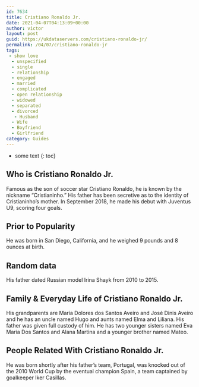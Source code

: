 ```yaml
---
id: 7634
title: Cristiano Ronaldo Jr.
date: 2021-04-07T04:13:09+00:00
author: victor
layout: post
guid: https://ukdataservers.com/cristiano-ronaldo-jr/
permalink: /04/07/cristiano-ronaldo-jr
tags:
 - show love
  - unspecified
  - single
  - relationship
  - engaged
  - married
  - complicated
  - open relationship
  - widowed
  - separated
  - divorced
   - Husband
  - Wife
  - Boyfriend
  - Girlfriend
category: Guides
---
```


* some text
{: toc}


## Who is Cristiano Ronaldo Jr.



Famous as the son of soccer star Cristiano Ronaldo, he is known by the nickname &#8220;Cristianinho.&#8221; His father has been secretive as to the identity of Cristianinho&#8217;s mother. In September 2018, he made his debut with Juventus U9, scoring four goals. 

                
                
                
## Prior to Popularity



He was born in San Diego, California, and he weighed 9 pounds and 8 ounces at birth.

                
                
                
## Random data



His father dated Russian model Irina Shayk from 2010 to 2015.

                
                
                
## Family & Everyday Life of Cristiano Ronaldo Jr.



His grandparents are Maria Dolores dos Santos Aveiro and José Dinis Aveiro and he has an uncle named Hugo and aunts named Elma and Liliana. His father was given full custody of him. He has two younger sisters named Eva María Dos Santos and Alana Martina and a younger brother named Mateo. 

                
                
                
## People Related With Cristiano Ronaldo Jr.



He was born shortly after his father&#8217;s team, Portugal, was knocked out of the 2010 World Cup by the eventual champion Spain, a team captained by goalkeeper Iker Casillas.

                
              
            
          
          
          
